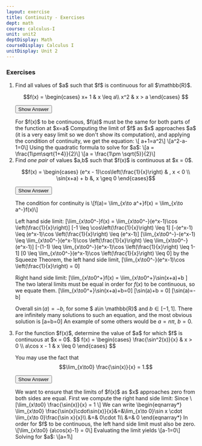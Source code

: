 ```yaml
---
layout: exercise
title: Continuity - Exercises
dept: math
course: calculus-I
unit: unit2
deptDisplay: Math
courseDisplay: Calculus I
unitDisplay: Unit 2
---
```


### Exercises

<ol>
<li> Find all values of $a$ such that $f$ is continuous for all $\mathbb{R}$.

$$f(x) =  \begin{cases}
x+ 1 & x \leq a\\
x^2 & x > a
\end{cases} $$

<button onclick="myFunction('answer1')" class="answerButton">Show Answer</button>

<div  id="answer1" class="answer">
For $f(x)$ to be continuous, $f(a)$ must be the same for both parts of the function at $x=a$
Computing the limit of $f$ as $x$ approaches $a$ (it is a very easy limit so we don't show its computation), and applying the condition of continuity, we get the equation:
\[ a+1=a^2\]
\[a^2-a-1=0\]
Using the quadratic formula to solve for $a$:
\[a = \frac{1\pm\sqrt{1+4}}{2}\]
\[a = \frac{1\pm \sqrt{5}}{2}\]
</div> </li>


<li> Find <i>one pair</i> of values $a,b$ such that $f(x)$ is continuous at $x = 0$.

$$f(x) = \begin{cases}
(e^x - 1)\cos\left(\frac{1}{x}\right) & , x < 0 \\
\sin(x+a) + b &, x \geq 0
\end{cases}$$

<button onclick="myFunction('answer2')" class="answerButton">Show Answer</button>

<div  id="answer2" class="answer">
The condition for continuity is 
\[f(a)= \lim_{x\to a^+}f(x) = \lim_{x\to a^-}f(x)\]

Left hand side limit:
\[\lim_{x\to0^-}f(x) = \lim_{x\to0^-}(e^x-1)\cos \left(\frac{1}{x}\right)\]
\[-1 \leq \cos\left(\frac{1}{x}\right) \leq 1\]
\[-(e^x-1) \leq (e^x-1)\cos \left(\frac{1}{x}\right) \leq (e^x-1)\]
\[\lim_{x\to0^-}-(e^x-1) \leq \lim_{x\to0^-}(e^x-1)\cos \left(\frac{1}{x}\right) \leq \lim_{x\to0^-}(e^x-1)\]
\[-(1-1) \leq \lim_{x\to0^-}(e^x-1)\cos \left(\frac{1}{x}\right) \leq 1-1\]
\[0 \leq \lim_{x\to0^-}(e^x-1)\cos \left(\frac{1}{x}\right) \leq 0\]
by the Squeeze Theorem, the left hand side limit, 
\[\lim_{x\to0^-}(e^x-1)\cos \left(\frac{1}{x}\right) = 0\]

Right hand side limit:
\[\lim_{x\to0^+}f(x) = \lim_{x\to0^+}\sin(x+a)+b \] The two lateral limits must be equal in order for $f(x)$ to be continuous, so we equate them.
\[\lim_{x\to0^+}\sin(x+a)+b=0\]
\[\sin(a)+b = 0\]
\[\sin(a)=-b\]

Overall $\sin(a)=-b$, for some $ a\in \mathbb{R}$ and $b\in [-1,1]$. There are infinitely many solutions to such an equation, and the most obvious solution is \[a=b=0\] An example of some others would be $a = n\pi$, $b = 0$.

</div> </li>


<li>  For the function $f(x)$, determine the value of $a$ for which $f$ is continuous at $x = 0$.
$$ f(x) = \begin{cases}
\frac{\sin^2(x)}{x} & x > 0 \\
a\cos x - 1 & x \leq 0
\end{cases} $$

You may use the fact that $$\lim_{x\to0} \frac{\sin(x)}{x}  = 1.$$ 

<button onclick="myFunction('answer3')" class="answerButton">Show Answer</button>

<div  id="answer3" class="answer">
We want to ensure that the limits of $f(x)$ as $x$ approaches zero from both sides are equal. First we compute the right hand side limit:
Since 
\[\lim_{x\to0} \frac{\sin(x)}{x} = 1 \]
We can write
\begin{eqnarray*}
\lim_{x\to0} \frac{\sin(x)\cdot\sin(x)}{x}&=&\lim_{x\to 0}\sin x \cdot \lim_{x\to 0}\frac{\sin x}{x}\\
&=& 0\cdot 1\\
&=& 0 
\end{eqnarray*}
In order for $f$ to be continuous, the left hand side limit must also be zero.
\[\lim_{x\to0} {a\cos(x)-1} = 0\]
Evaluating the limit yields
\[a-1=0\]
Solving for $a$:
\[a=1\]
</div> </li>

</ol>
